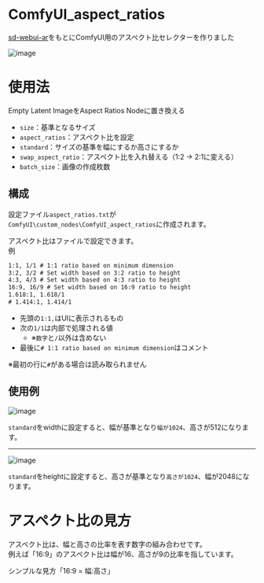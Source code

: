 # ComfyUI_aspect_ratios

[sd-webui-ar](https://github.com/alemelis/sd-webui-ar?tab=readme-ov-file)をもとにComfyUI用のアスペクト比セレクターを作りました

![image](https://github.com/massao000/ComfyUI_aspect_ratios/assets/69783019/d702a3f6-bdfc-466c-9e3c-0aae4f949a28)

# 使用法

Empty Latent ImageをAspect Ratios Nodeに置き換える

- `size`：基準となるサイズ
- `aspect_ratios`：アスペクト比を設定
- `standard`：サイズの基準を幅にするか高さにするか
- `swap_aspect_ratio`：アスペクト比を入れ替える（1:2 -> 2:1に変える）
- `batch_size`：画像の作成枚数

## 構成

設定ファイル`aspect_ratios.txt`が`ComfyUI\custom_nodes\ComfyUI_aspect_ratios`に作成されます。

アスペクト比はファイルで設定できます。<br>
例
```aspect_ratios.txt
1:1, 1/1 # 1:1 ratio based on minimum dimension
3:2, 3/2 # Set width based on 3:2 ratio to height
4:3, 4/3 # Set width based on 4:3 ratio to height
16:9, 16/9 # Set width based on 16:9 ratio to height
1.618:1, 1.618/1
# 1.414:1, 1.414/1
```
- 先頭の`1:1,`はUIに表示されるもの
- 次の`1/1`は内部で処理される値
    - ※`数字`と`/`以外は含めない
- 最後に`# 1:1 ratio based on minimum dimension`はコメント

※最初の行に`#`がある場合は読み取られません

## 使用例

![image](https://github.com/massao000/ComfyUI_aspect_ratios/assets/69783019/4b1d7545-7ba1-488d-bef8-450dcfc7891c)

`standard`をwidthに設定すると、幅が基準となり`幅が1024`、高さが512になります。

---

![image](https://github.com/massao000/ComfyUI_aspect_ratios/assets/69783019/18bdadee-317c-4099-9895-3ed121d7d45b)

`standard`をheightに設定すると、高さが基準となり`高さが1024`、幅が2048になります。


# アスペクト比の見方

アスペクト比は、幅と高さの比率を表す数字の組み合わせです。<br>
例えば「16:9」のアスペクト比は幅が16、高さが9の比率を指しています。

シンプルな見方「16:9 = 幅:高さ」